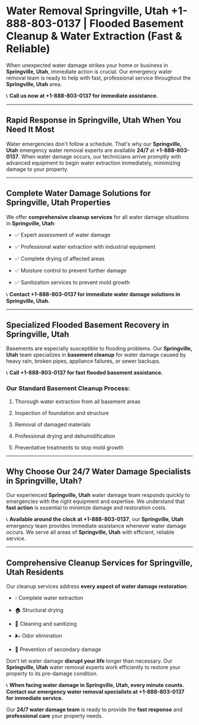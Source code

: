 # Water Removal Springville, Utah +1-888-803-0137 | Flooded Basement Cleanup & Water Extraction (Fast & Reliable)

When unexpected water damage strikes your home or business in **Springville, Utah**, immediate action is crucial. Our emergency water removal team is ready to help with fast, professional service throughout the **Springville, Utah** area. 

📞 **Call us now at +1-888-803-0137 for immediate assistance.**

---

## Rapid Response in Springville, Utah When You Need It Most

Water emergencies don't follow a schedule. That's why our **Springville, Utah** emergency water removal experts are available **24/7** at **+1-888-803-0137**. When water damage occurs, our technicians arrive promptly with advanced equipment to begin water extraction immediately, minimizing damage to your property.

---

## Complete Water Damage Solutions for Springville, Utah Properties

We offer **comprehensive cleanup services** for all water damage situations in **Springville, Utah**:

- ✅ Expert assessment of water damage  
- ✅ Professional water extraction with industrial equipment  
- ✅ Complete drying of affected areas  
- ✅ Moisture control to prevent further damage  
- ✅ Sanitization services to prevent mold growth  

📞 **Contact +1-888-803-0137 for immediate water damage solutions in Springville, Utah.**

---

## Specialized Flooded Basement Recovery in Springville, Utah

Basements are especially susceptible to flooding problems. Our **Springville, Utah** team specializes in **basement cleanup** for water damage caused by heavy rain, broken pipes, appliance failures, or sewer backups. 

📞 **Call +1-888-803-0137 for fast flooded basement assistance.**

### Our Standard Basement Cleanup Process:
1. Thorough water extraction from all basement areas  
2. Inspection of foundation and structure  
3. Removal of damaged materials  
4. Professional drying and dehumidification  
5. Preventative treatments to stop mold growth  

---

## Why Choose Our 24/7 Water Damage Specialists in Springville, Utah?

Our experienced **Springville, Utah** water damage team responds quickly to emergencies with the right equipment and expertise. We understand that **fast action** is essential to minimize damage and restoration costs.

📞 **Available around the clock at +1-888-803-0137**, our **Springville, Utah** emergency team provides immediate assistance whenever water damage occurs. We serve all areas of **Springville, Utah** with efficient, reliable service.

---

## Comprehensive Cleanup Services for Springville, Utah Residents

Our cleanup services address **every aspect of water damage restoration**:

- 💧 Complete water extraction  
- 🏠 Structural drying  
- 🧼 Cleaning and sanitizing  
- 🌬️ Odor elimination  
- 🚫 Prevention of secondary damage  

Don't let water damage **disrupt your life** longer than necessary. Our **Springville, Utah** water removal experts work efficiently to restore your property to its pre-damage condition.

📞 **When facing water damage in Springville, Utah, every minute counts. Contact our emergency water removal specialists at +1-888-803-0137 for immediate service.**

Our **24/7 water damage team** is ready to provide the **fast response** and **professional care** your property needs.